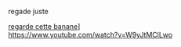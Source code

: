 
regade juste 


[regarde cette banane](https://user-images.githubusercontent.com/102830434/188638517-fb4a6a80-7e08-44bf-abf0-b8e1a8814ade.jpg)]  
https://www.youtube.com/watch?v=W9yJtMClLwo 

  
